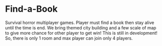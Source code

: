 # Find-a-Book
 
Survival horror multiplayer games. Player must find a book then stay alive until the time is end.
We bring themed city building and a few scale of map to give more chance for other player to get win!
This is still in development! So, there is only 1 room and max player can join only 4 players.
